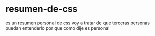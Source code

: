 # resumen-de-css
es un resumen personal de css
voy a tratar de que terceras personas puedan entenderlo por que como dije es personal
